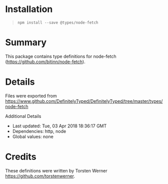 # Installation
> `npm install --save @types/node-fetch`

# Summary
This package contains type definitions for node-fetch (https://github.com/bitinn/node-fetch).

# Details
Files were exported from https://www.github.com/DefinitelyTyped/DefinitelyTyped/tree/master/types/node-fetch

Additional Details
 * Last updated: Tue, 03 Apr 2018 18:36:17 GMT
 * Dependencies: http, node
 * Global values: none

# Credits
These definitions were written by Torsten Werner <https://github.com/torstenwerner>.
